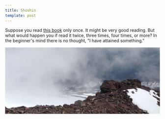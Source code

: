 ```yaml
---
title: Shoshin
template: post
---
```


Suppose you read [this book](http://www.amazon.com/gp/product/1590308492/ref=as_li_qf_sp_asin_il_tl?ie=UTF8&camp=1789&creative=9325&creativeASIN=1590308492&linkCode=as2&tag=hurr0c-20&linkId=PEFEB4SBKUWRWCSQ) only once.  It might be very good reading.  But what would happen you if read it twice, three times, four times, or more?  In the beginner's mind there is no thought, "I have attained something."

![Clouds surround Shasta](/images/shoshin/shasta_clouds.jpg)
